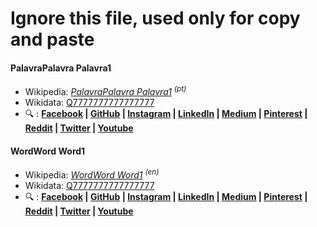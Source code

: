 # Ignore this file, used only for copy and paste

#### PalavraPalavra Palavra1
- Wikipedia: <em lang="pt">[PalavraPalavra Palavra1](https://en.wikipedia.org/wiki/PalavraPalavra_Palavra1) <sup>(pt)</sup></em> 
- Wikidata: [Q7777777777777777](https://www.wikidata.org/wiki/Q7777777777777777)
- :mag: :
  **[Facebook](https://www.facebook.com/search/posts/?q=%23PalavraPalavraPalavra1) \|
  [GitHub](https://github.com/topics/word-word-word1) \|
  [Instagram](https://www.instagram.com/explore/tags/wordwordword1) \|
  [LinkedIn](https://www.linkedin.com/search/results/content/?keywords=%23PalavraPalavraPalavra1) \|
  [Medium](https://medium.com/search?q=%23PalavraPalavraPalavra1) \|
  [Pinterest](https://pinterest.com/search/pins/?q=%23PalavraPalavraPalavra1) \|
  [Reddit](https://www.reddit.com/search?q=%23PalavraPalavraPalavra1) \|
  [Twitter](https://twitter.com/search?q=%23PalavraPalavraPalavra1) \|
  [Youtube](https://www.youtube.com/results?search_query=%23PalavraPalavraPalavra1)**


#### WordWord Word1
- Wikipedia: <em lang="en">[WordWord Word1](https://en.wikipedia.org/wiki/WordWord_Word1) <sup>(en)</sup></em> 
- Wikidata: [Q7777777777777777](https://www.wikidata.org/wiki/Q7777777777777777)
- :mag: :
  **[Facebook](https://www.facebook.com/search/posts/?q=%23WordWordWord1) \|
  [GitHub](https://github.com/topics/word-word-word1) \|
  [Instagram](https://www.instagram.com/explore/tags/wordwordword1) \|
  [LinkedIn](https://www.linkedin.com/search/results/content/?keywords=%23WordWordWord1) \|
  [Medium](https://medium.com/search?q=%23WordWordWord1) \|
  [Pinterest](https://pinterest.com/search/pins/?q=%23WordWordWord1) \|
  [Reddit](https://www.reddit.com/search?q=%23WordWordWord1) \|
  [Twitter](https://twitter.com/search?q=%23WordWordWord1) \|
  [Youtube](https://www.youtube.com/results?search_query=%23WordWordWord1)**